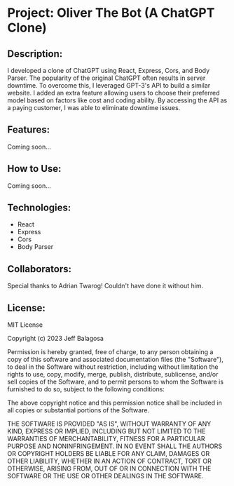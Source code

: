 # Project: Oliver The Bot (A ChatGPT Clone)

## Description:

I developed a clone of ChatGPT using React, Express, Cors, and Body Parser. The popularity of the original ChatGPT often results in server downtime. To overcome this, I leveraged GPT-3's API to build a similar website. I added an extra feature allowing users to choose their preferred model based on factors like cost and coding ability. By accessing the API as a paying customer, I was able to eliminate downtime issues.

## Features:

Coming soon...

## How to Use:

Coming soon...

## Technologies:

- React
- Express
- Cors
- Body Parser

## Collaborators:

Special thanks to Adrian Twarog! Couldn't have done it without him.

## License:

MIT License

Copyright (c) 2023 Jeff Balagosa

Permission is hereby granted, free of charge, to any person obtaining a copy
of this software and associated documentation files (the "Software"), to deal
in the Software without restriction, including without limitation the rights
to use, copy, modify, merge, publish, distribute, sublicense, and/or sell
copies of the Software, and to permit persons to whom the Software is
furnished to do so, subject to the following conditions:

The above copyright notice and this permission notice shall be included in all
copies or substantial portions of the Software.

THE SOFTWARE IS PROVIDED "AS IS", WITHOUT WARRANTY OF ANY KIND, EXPRESS OR
IMPLIED, INCLUDING BUT NOT LIMITED TO THE WARRANTIES OF MERCHANTABILITY,
FITNESS FOR A PARTICULAR PURPOSE AND NONINFRINGEMENT. IN NO EVENT SHALL THE
AUTHORS OR COPYRIGHT HOLDERS BE LIABLE FOR ANY CLAIM, DAMAGES OR OTHER
LIABILITY, WHETHER IN AN ACTION OF CONTRACT, TORT OR OTHERWISE, ARISING FROM,
OUT OF OR IN CONNECTION WITH THE SOFTWARE OR THE USE OR OTHER DEALINGS IN THE
SOFTWARE.
